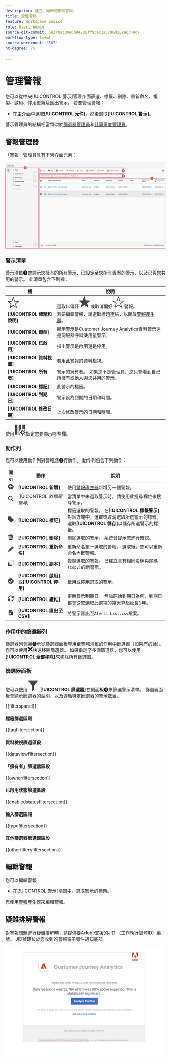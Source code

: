 ```yaml
---
description: 建立、編輯或刪除警報。
title: 管理警報
feature: Workspace Basics
role: User, Admin
source-git-commit: 6a279ac39e6b94200ff93ac1a3796d202e6349c7
workflow-type: tm+mt
source-wordcount: '567'
ht-degree: 7%

---
```


# 管理警報


您可以從中央[!UICONTROL 警示]管理介面篩選、標籤、刪除、重新命名、複製、啟用、停用更新及匯出警示。 若要管理警報：

* 在主介面中選取&#x200B;**[!UICONTROL 元件]**，然後選取&#x200B;**[!UICONTROL 警示]**。

警示管理員的結構相當類似於[篩選器管理員](/help/components/filters/manage-filters.md)和[計算量度管理員](/help/components/calc-metrics/cm-workflow/cm-manager.md)。


## 警報管理器

「警報」管理員具有下列介面元素：

![篩選器介面](assets/alerts-manager.png)

### 警示清單

警示清單➊會顯示您擁有的所有警示、已設定至您所有專案的警示，以及已與您共用的警示。 此清單包含下列欄：

| 欄 | 說明 |
|---|---|
| ![星形大綱](/help/assets/icons/StarOutline.svg) | 選取以偏好![Star](/help/assets/icons/Star.svg)或取消偏好![StarOutline](/help/assets/icons/StarOutline.svg)警報。 |
| **[!UICONTROL 標題和說明]** | 若要編輯警報，請選取標題連結，以開啟[警報產生器](alert-builder.md#alert-builder)。 |
| **[!UICONTROL 類型]** | 顯示警示是Customer Journey Analytics資料警示還是伺服器呼叫使用量警示。 |
| **[!UICONTROL 已啟用]** | 指出警示是啟用還是停用。 |
| **[!UICONTROL 資料視圖]** | 套用此警報的資料檢視。 |
| **[!UICONTROL 所有者]** | 警示的擁有者。 如果您不是管理員，您只會看到自己所擁有或他人與您共用的警示。 |
| **[!UICONTROL 標記]** | 此警示的標籤。 |
| **[!UICONTROL 到期日]** | 警示設為到期的日期和時間。 |
| **[!UICONTROL 修改日期]** | 上次修改警示的日期和時間。 |

<!-- When "Last used" column is added, add this information as the description: Shows the date when the alert was last used. <p>This information can help you determine whether a component is valuable to users in your organization, where it is used, and if it needs to be deleted or modified.</p><p>Consider the following when viewing this column:</p><ul><li>This information does not include usage from the API, Report Builder, or Data Warehouse.</li><li>For some components, this column might not contain data if the component was last used prior to September 2023.</li></ul> -->

使用![ColumnSetting](/help/assets/icons/ColumnSetting.svg)指定您要顯示哪些欄。

### 動作列

您可以使用動作列對警報進➋行動作。 動作列包含下列動作：

| 圖示 | 動作 | 說明 |
|:---:|---|---|
| ![AddCircle](/help/assets/icons/AddCircle.svg) | **[!UICONTROL 新增]** | 使用[警報產生器](alert-builder.md#alert-builder)新增另一個警報。 |
| ![搜尋](/help/assets/icons/Search.svg) | [!UICONTROL *依標題搜尋*] | 當清單中未選取警示時，請使用此搜尋欄位來搜尋警示。 |
| ![標籤](/help/assets/icons/Label.svg) | **[!UICONTROL 標記]** | 標籤選取的警報。 在&#x200B;**[!UICONTROL 標籤警示]**&#x200B;對話方塊中，選取或取消選取所選警示的標籤。 選取&#x200B;**[!UICONTROL 儲存]**&#x200B;以儲存所選警示的標籤。 |
| ![刪除](/help/assets/icons/Delete.svg) | **[!UICONTROL 刪除]** | 刪除選取的警示。 系統會提示您進行確認。 |
| ![編輯](/help/assets/icons/Edit.svg) | **[!UICONTROL 重新命名]** | 重新命名單一選取的警報。 選取後，您可以重新命名內嵌警報。 |
| ![副本](/help/assets/icons/Copy.svg) | **[!UICONTROL 副本]** | 複製選取的警報。 已建立具有相同名稱與尾碼`(Copy)`的新警示。 |
| ![核取記號Circle](/help/assets/icons/CheckmarkCircle.svg) | **[!UICONTROL 啟用]**&#x200B;或&#x200B;**[!UICONTROL 停用]** | 啟用或停用選取的警示。 |
| ![重新整理](/help/assets/icons/Refresh.svg) | **[!UICONTROL 續約]** | 更新警示到期日。 無論原始到期日為何，到期日都會從您選取此選項的當天算起延長1年。 |
| ![檔案CSV](/help/assets/icons/FileCSV.svg) | **[!UICONTROL 匯出至 CSV]** | 將警示匯出至`Alerts List.csv`檔案。 |


### 作用中的篩選器列

篩選器列會顯➌示從篩選器面板套用至警報清單的作用中篩選器（如果有的話）。 您可以使用![CrossSize75](/help/assets/icons/CrossSize75.svg)快速移除篩選器。 如果指定了多個篩選器，您可以使用&#x200B;**[!UICONTROL 全部移除]**&#x200B;來移除所有篩選器。


### 篩選器面板

您可以使用![篩選器](/help/assets/icons/Filter.svg) **[!UICONTROL 篩選器]**&#x200B;左側面板➍來篩選警示清單。 篩選器面板會顯示篩選器的型別，以及遵循特定篩選器的警示數目。

{{filterspanel}}


#### 標籤篩選區段

{{tagfiltersection}}


#### 資料檢視篩選區段

{{dataviewfiltersection}}


#### 「擁有者」篩選器區段

{{ownerfiltersection}}


#### 已啟用狀態篩選區段

{{enabledstatusfiltersection}}


#### 輸入篩選區段

{{typefiltersection}}


#### 其他篩選器篩選器區段

{{otherfiltersfiltersection}}



## 編輯警報

您可以編輯警報

* 在[[!UICONTROL 警示]清單](#alerts-list)中，選取警示的標題。

您使用[警報產生器](alert-builder.md#alert-builder)來編輯警報。

## 疑難排解警報

對警報問題進行疑難排解時，請提供要Adobe支援的JID （工作執行個體ID）編號。 JID號碼位於您收到的警報電子郵件通知底部。

![警示電子郵件](assets/alerts-email.PNG)
